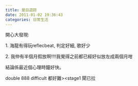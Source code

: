 ```yaml
---
title: 是日遊踪
date: 2011-01-02 19:36:43
categories: 日常生活
---
```


開心大發現:

1\. 海龍有得玩reflecbeat, 判定好細, 歌好少

2\. 我仲有半個月假放啊!!!!我覺得之前都已經好似放左成兩個月咁

結論係最近個心理時鐘好快。

double 888 difficult 都好難&gt;&lt;stage1 閘已拉